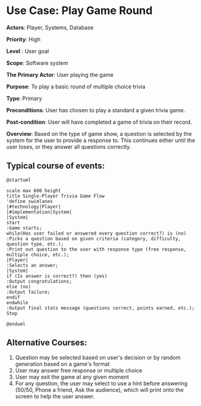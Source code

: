 



Use Case: Play Game Round
=================================
**Actors**: Player, Systems, Database

**Priority**: High

**Level** : User goal

**Scope**: Software system

**The Primary Actor**: User playing the game

**Purpose**: To play a basic round of multiple choice trivia

**Type**: Primary

**Preconditions**: User has chosen to play a standard a given trivia game.

**Post-condition**: User will have completed a game of trivia on their record.

**Overview**: Based on the type of game show, a question is selected by the system for the user to provide a response to.
This continues either until the user loses, or they answer all questions correctly.

## Typical course of events:

```plantuml
@startuml

scale max 600 height
title Single-Player Trivia Game Flow
'define swimlanes
|#technology|Player|
|#implementation|System|
|System|
start
:Game starts;
while(Has user failed or answered every question correct?) is (no)
:Picks a question based on given criteria (category, difficulty, question type, etc.);
:Print out question to the user with response type (free response, multiple choice, etc.);
|Player|
:Selects an answer;
|System|
if (Is answer is correct?) then (yes)
:Output congratulations;
else (no)
:Output failure;
endif
endwhile
:Output final stats message (questions correct, points earned, etc.);
Stop

@enduml

```

Alternative Courses:
-----------
1. Question may be selected based on user's decision or by random generation based on a game's format
2. User may answer free response or multiple choice
3. User may exit the game at any given moment
4. For any question, the user may select to use a hint before answering (50/50, Phone a friend, Ask the audience),
   which will print onto the screen to help the user answer.

